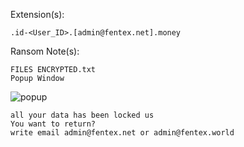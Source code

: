 Extension(s): 
```
.id-<User_ID>.[admin@fentex.net].money
```
Ransom Note(s): 
```
FILES ENCRYPTED.txt
Popup Window
```
![popup](https://github.com/user-attachments/assets/2897f8b5-57f9-4627-ada9-000ba949eb12)
```
all your data has been locked us
You want to return?
write email admin@fentex.net or admin@fentex.world
```
